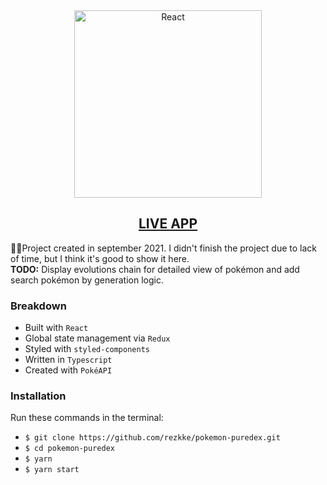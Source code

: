 <div align="center"><img src="https://i.imgur.com/E3zE0FX.png" width="300" alt="React" /></div>
<h2 align="center">
  <a href="https://pokemon-puredex.vercel.app/">LIVE APP</a>
</h2>

🏴‍☠️Project created in september 2021. I didn't finish the project due to lack of time, but I think it's good to show it here.</br>
<strong>TODO:</strong> Display evolutions chain for detailed view of pokémon and add search pokémon by generation logic.

<h3>Breakdown</h3>
<ul>
  <li>
    Built with <code>React</code>
   </li>
  <li>
    Global state management via <code>Redux</code>
  </li>
  <li>
    Styled with <code>styled-components</code>
  </li>
  <li>
    Written in <code>Typescript</code>
  </li>
  <li>
    Created with <code>PokéAPI</code>
  </li>
</ul>
  
<h3>Installation</h3>
<p>Run these commands in the terminal:</p>
<ul>
  <li>
    <code>$ git clone https://github.com/rezkke/pokemon-puredex.git</code>
  </li>
  <li><code>$ cd pokemon-puredex</code></li>
  <li>
    <code>$ yarn</code>
  </li>
  <li>
    <code>$ yarn start</code>
  </li>
</ul>
